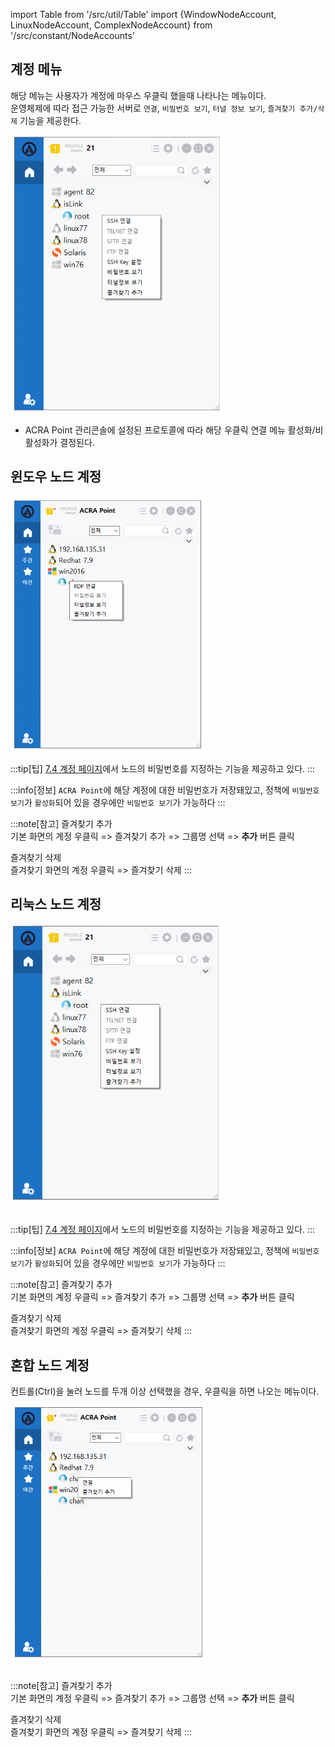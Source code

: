 import Table from '/src/util/Table'
import {WindowNodeAccount, LinuxNodeAccount, ComplexNodeAccount} from '/src/constant/NodeAccounts' 

## 계정 메뉴
해당 메뉴는 사용자가 계정에 마우스 우클릭 했을때 나타나는 메뉴이다.  
운영체제에 따라 접근 가능한 서버로 `연결`, `비밀번호 보기`, `터널 정보 보기`, `즐겨찾기 추가/삭제` 기능을 제공한다.

![계정 메뉴](image.png)

- ACRA Point 관리콘솔에 설정된 프로토콜에 따라 해당 우클릭 연결 메뉴 활성화/비활성화가 결정된다.

## 윈도우 노드 계정
![윈도우 노드 계정](image-1.png)

<Table tableData={WindowNodeAccount}/>

:::tip[팁]
[7.4 계정 페이지](/docs/자원/7.4%20계정)에서 노드의 비밀번호를 지정하는 기능을 제공하고 있다.
:::

:::info[정보]
`ACRA Point`에 해당 계정에 대한 비밀번호가 저장돼있고, 정책에 `비밀번호 보기`가 `활성화`되어 있을 경우에만 `비밀번호 보기`가 가능하다
:::

:::note[참고]
<span className='text-bold-with-margin'>즐겨찾기 추가</span>  
기본 화면의 계정 우클릭 => 즐겨찾기 추가 => 그룹명 선택 => **추가** 버튼 클릭

<span className='text-bold-with-margin'>즐겨찾기 삭제</span>  
즐겨찾기 화면의 계정 우클릭 => 즐겨찾기 삭제
:::

## 리눅스 노드 계정
![리눅스 노드 계정](image-2.png)

<Table tableData={LinuxNodeAccount}/>

:::tip[팁]
[7.4 계정 페이지](/docs/자원/7.4%20계정)에서 노드의 비밀번호를 지정하는 기능을 제공하고 있다.
:::

:::info[정보]
`ACRA Point`에 해당 계정에 대한 비밀번호가 저장돼있고, 정책에 `비밀번호 보기`가 `활성화`되어 있을 경우에만 `비밀번호 보기`가 가능하다
:::

:::note[참고]
<span className='text-bold-with-margin'>즐겨찾기 추가</span>  
기본 화면의 계정 우클릭 => 즐겨찾기 추가 => 그룹명 선택 => **추가** 버튼 클릭

<span className='text-bold-with-margin'>즐겨찾기 삭제</span>  
즐겨찾기 화면의 계정 우클릭 => 즐겨찾기 삭제
:::

## 혼합 노드 계정
컨트롤(Ctrl)을 눌러 노드를 두개 이상 선택했을 경우, 우클릭을 하면 나오는 메뉴이다.

![혼합 노드 계정](image-3.png)

<Table tableData={ComplexNodeAccount}/>

:::note[참고]
<span className='text-bold-with-margin'>즐겨찾기 추가</span>  
기본 화면의 계정 우클릭 => 즐겨찾기 추가 => 그룹명 선택 => **추가** 버튼 클릭

<span className='text-bold-with-margin'>즐겨찾기 삭제</span>  
즐겨찾기 화면의 계정 우클릭 => 즐겨찾기 삭제
:::